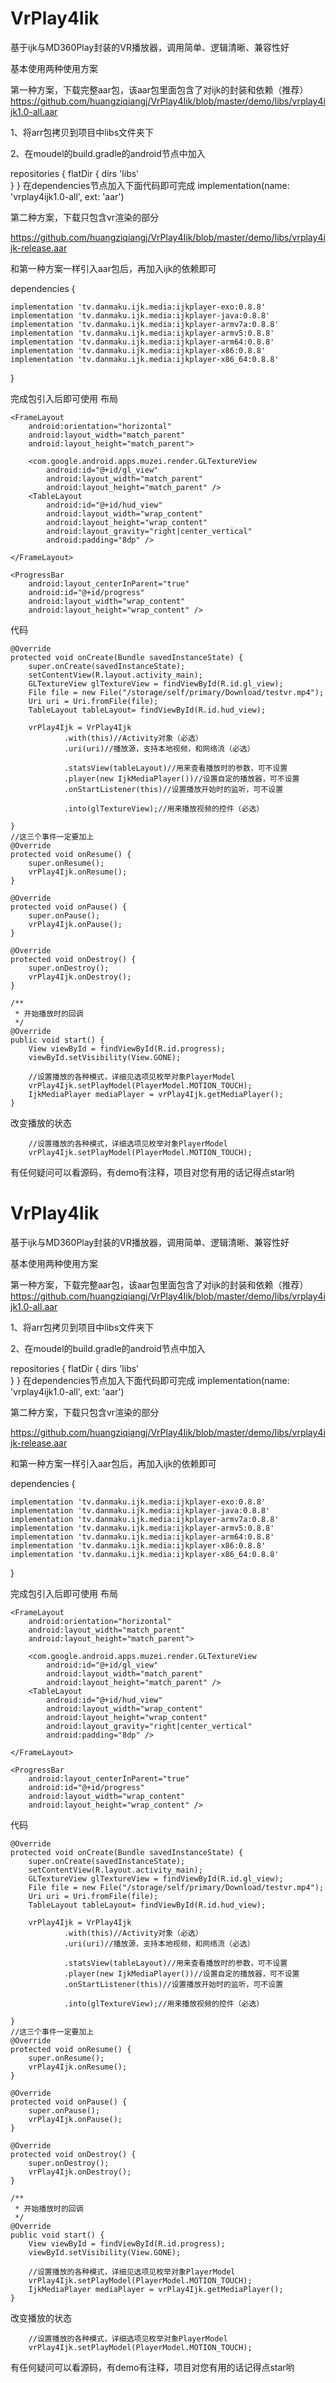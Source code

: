 # VrPlay4Iik
基于ijk与MD360Play封装的VR播放器，调用简单、逻辑清晰、兼容性好

基本使用两种使用方案

第一种方案，下载完整aar包，该aar包里面包含了对ijk的封装和依赖（推荐）
https://github.com/huangziqiangj/VrPlay4Iik/blob/master/demo/libs/vrplay4ijk1.0-all.aar

1、将arr包拷贝到项目中libs文件夹下

2、在moudel的build.gradle的android节点中加入


 repositories {
        flatDir {
            dirs 'libs'   
        }
    }
在dependencies节点加入下面代码即可完成
implementation(name: 'vrplay4ijk1.0-all', ext: 'aar')

第二种方案，下载只包含vr渲染的部分

https://github.com/huangziqiangj/VrPlay4Iik/blob/master/demo/libs/vrplay4ijk-release.aar

和第一种方案一样引入aar包后，再加入ijk的依赖即可
	
dependencies {

    implementation 'tv.danmaku.ijk.media:ijkplayer-exo:0.8.8'
    implementation 'tv.danmaku.ijk.media:ijkplayer-java:0.8.8'
    implementation 'tv.danmaku.ijk.media:ijkplayer-armv7a:0.8.8'
    implementation 'tv.danmaku.ijk.media:ijkplayer-armv5:0.8.8'
    implementation 'tv.danmaku.ijk.media:ijkplayer-arm64:0.8.8'
    implementation 'tv.danmaku.ijk.media:ijkplayer-x86:0.8.8'
    implementation 'tv.danmaku.ijk.media:ijkplayer-x86_64:0.8.8'
}

	
完成包引入后即可使用
布局

<?xml version="1.0" encoding="utf-8"?>
<RelativeLayout xmlns:android="http://schemas.android.com/apk/res/android"
    xmlns:tools="http://schemas.android.com/tools"
    android:layout_width="match_parent"
    android:layout_height="match_parent"
    tools:context=".MainActivity">

    <FrameLayout
        android:orientation="horizontal"
        android:layout_width="match_parent"
        android:layout_height="match_parent">

        <com.google.android.apps.muzei.render.GLTextureView
            android:id="@+id/gl_view"
            android:layout_width="match_parent"
            android:layout_height="match_parent" />
        <TableLayout
            android:id="@+id/hud_view"
            android:layout_width="wrap_content"
            android:layout_height="wrap_content"
            android:layout_gravity="right|center_vertical"
            android:padding="8dp" />

    </FrameLayout>

    <ProgressBar
        android:layout_centerInParent="true"
        android:id="@+id/progress"
        android:layout_width="wrap_content"
        android:layout_height="wrap_content" />

</RelativeLayout>


代码


    @Override
    protected void onCreate(Bundle savedInstanceState) {
        super.onCreate(savedInstanceState);
        setContentView(R.layout.activity_main);
        GLTextureView glTextureView = findViewById(R.id.gl_view);
        File file = new File("/storage/self/primary/Download/testvr.mp4");
        Uri uri = Uri.fromFile(file);
        TableLayout tableLayout= findViewById(R.id.hud_view);

        vrPlay4Ijk = VrPlay4Ijk
                .with(this)//Activity对象（必选）
                .uri(uri)//播放源，支持本地视频，和网络流（必选）

                .statsView(tableLayout)//用来查看播放时的参数，可不设置
                .player(new IjkMediaPlayer())//设置自定的播放器，可不设置
                .onStartListener(this)//设置播放开始时的监听，可不设置

                .into(glTextureView);//用来播放视频的控件（必选）

    }
    //这三个事件一定要加上
    @Override
    protected void onResume() {
        super.onResume();
        vrPlay4Ijk.onResume();
    }

    @Override
    protected void onPause() {
        super.onPause();
        vrPlay4Ijk.onPause();
    }

    @Override
    protected void onDestroy() {
        super.onDestroy();
        vrPlay4Ijk.onDestroy();
    }

    /**
     * 开始播放时的回调
     */
    @Override
    public void start() {
        View viewById = findViewById(R.id.progress);
        viewById.setVisibility(View.GONE);

        //设置播放的各种模式，详细见选项见枚举对象PlayerModel
        vrPlay4Ijk.setPlayModel(PlayerModel.MOTION_TOUCH);
        IjkMediaPlayer mediaPlayer = vrPlay4Ijk.getMediaPlayer();
    }

                
改变播放的状态

        //设置播放的各种模式，详细选项见枚举对象PlayerModel
        vrPlay4Ijk.setPlayModel(PlayerModel.MOTION_TOUCH);
        
        
有任何疑问可以看源码，有demo有注释，项目对您有用的话记得点star哟
# VrPlay4Iik
基于ijk与MD360Play封装的VR播放器，调用简单、逻辑清晰、兼容性好

基本使用两种使用方案

第一种方案，下载完整aar包，该aar包里面包含了对ijk的封装和依赖（推荐）
https://github.com/huangziqiangj/VrPlay4Iik/blob/master/demo/libs/vrplay4ijk1.0-all.aar

1、将arr包拷贝到项目中libs文件夹下

2、在moudel的build.gradle的android节点中加入


 repositories {
        flatDir {
            dirs 'libs'   
        }
    }
在dependencies节点加入下面代码即可完成
implementation(name: 'vrplay4ijk1.0-all', ext: 'aar')

第二种方案，下载只包含vr渲染的部分

https://github.com/huangziqiangj/VrPlay4Iik/blob/master/demo/libs/vrplay4ijk-release.aar

和第一种方案一样引入aar包后，再加入ijk的依赖即可
	
dependencies {

    implementation 'tv.danmaku.ijk.media:ijkplayer-exo:0.8.8'
    implementation 'tv.danmaku.ijk.media:ijkplayer-java:0.8.8'
    implementation 'tv.danmaku.ijk.media:ijkplayer-armv7a:0.8.8'
    implementation 'tv.danmaku.ijk.media:ijkplayer-armv5:0.8.8'
    implementation 'tv.danmaku.ijk.media:ijkplayer-arm64:0.8.8'
    implementation 'tv.danmaku.ijk.media:ijkplayer-x86:0.8.8'
    implementation 'tv.danmaku.ijk.media:ijkplayer-x86_64:0.8.8'
}

	
完成包引入后即可使用
布局

<?xml version="1.0" encoding="utf-8"?>
<RelativeLayout xmlns:android="http://schemas.android.com/apk/res/android"
    xmlns:tools="http://schemas.android.com/tools"
    android:layout_width="match_parent"
    android:layout_height="match_parent"
    tools:context=".MainActivity">

    <FrameLayout
        android:orientation="horizontal"
        android:layout_width="match_parent"
        android:layout_height="match_parent">

        <com.google.android.apps.muzei.render.GLTextureView
            android:id="@+id/gl_view"
            android:layout_width="match_parent"
            android:layout_height="match_parent" />
        <TableLayout
            android:id="@+id/hud_view"
            android:layout_width="wrap_content"
            android:layout_height="wrap_content"
            android:layout_gravity="right|center_vertical"
            android:padding="8dp" />

    </FrameLayout>

    <ProgressBar
        android:layout_centerInParent="true"
        android:id="@+id/progress"
        android:layout_width="wrap_content"
        android:layout_height="wrap_content" />

</RelativeLayout>


代码


    @Override
    protected void onCreate(Bundle savedInstanceState) {
        super.onCreate(savedInstanceState);
        setContentView(R.layout.activity_main);
        GLTextureView glTextureView = findViewById(R.id.gl_view);
        File file = new File("/storage/self/primary/Download/testvr.mp4");
        Uri uri = Uri.fromFile(file);
        TableLayout tableLayout= findViewById(R.id.hud_view);

        vrPlay4Ijk = VrPlay4Ijk
                .with(this)//Activity对象（必选）
                .uri(uri)//播放源，支持本地视频，和网络流（必选）

                .statsView(tableLayout)//用来查看播放时的参数，可不设置
                .player(new IjkMediaPlayer())//设置自定的播放器，可不设置
                .onStartListener(this)//设置播放开始时的监听，可不设置

                .into(glTextureView);//用来播放视频的控件（必选）

    }
    //这三个事件一定要加上
    @Override
    protected void onResume() {
        super.onResume();
        vrPlay4Ijk.onResume();
    }

    @Override
    protected void onPause() {
        super.onPause();
        vrPlay4Ijk.onPause();
    }

    @Override
    protected void onDestroy() {
        super.onDestroy();
        vrPlay4Ijk.onDestroy();
    }

    /**
     * 开始播放时的回调
     */
    @Override
    public void start() {
        View viewById = findViewById(R.id.progress);
        viewById.setVisibility(View.GONE);

        //设置播放的各种模式，详细见选项见枚举对象PlayerModel
        vrPlay4Ijk.setPlayModel(PlayerModel.MOTION_TOUCH);
        IjkMediaPlayer mediaPlayer = vrPlay4Ijk.getMediaPlayer();
    }

                
改变播放的状态

        //设置播放的各种模式，详细选项见枚举对象PlayerModel
        vrPlay4Ijk.setPlayModel(PlayerModel.MOTION_TOUCH);
        
        
有任何疑问可以看源码，有demo有注释，项目对您有用的话记得点star哟
